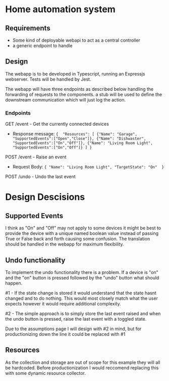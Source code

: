 # Home automation system

## Requirements

- Some kind of deployable webapi to act as a central controller
- a generic endpoint to handle 

## Design

The webapp is to be developed in Typescript, running an Expressjs webserver. Tests will be handled by Jest.

The webapp will have three endpoints as described below handling the forwarding of requests to the components. a stub will be used to define the downstream communication which will just log the action.

### Endpoints
GET /event - Get the currently connected devices
- Response message: `
{ 
    "Resources": [
        {"Name": "Garage", "SupportedEvents":["Open","Close"]},
        {"Name": "Dishwaster", "SupportedEvents":["On","Off"]},
        {"Name": "Living Room Light", "SupportedEvents":["On","Off"]}
    ]
}
`

POST /event - Raise an event
- Request Body: `
{
    "Name": "Living Room Light",
    "TargetState": "On" 
}
`

POST /undo - Undo the last event

# Design Descisions

## Supported Events

I think as "On" and "Off" may not apply to some devices it might be best to provide the device with a unique named boolean value instead of passing True or False back and forth causing some confusion. The translation should be handled in the webapp for maximum flexibility.

## Undo functionality

To implement the undo functionality there is a problem. If a device is "on" and the "on" button is pressed followed by the "undo" button what should happen. 

#1 - If the state change is stored it would understand that the state hasnt changed and to do nothing. This would most closely match what the user expects however it would require additional complexity.

#2 - The simple approach is to simply store the last event raised and when the undo button is pressed, raise the last event with a toggled state.

Due to the assumptions page I will design with #2 in mind, but for productionizing down the line it could be replaced with #1

## Resources

As the collection and storage are out of scope for this example they will all be hardcoded. Before productionization I would reccomend replacing this with some dynamic resource collector.